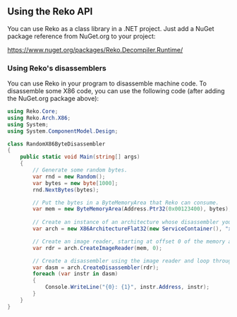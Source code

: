 ## Using the Reko API

You can use Reko as a class library in a .NET project. Just add a NuGet package reference from NuGet.org to your project:

https://www.nuget.org/packages/Reko.Decompiler.Runtime/

### Using Reko's disassemblers

You can use Reko in your program to disassemble machine code. To disassemble some X86 code, you can use the following code (after adding the NuGet.org package above):

```C#
using Reko.Core;
using Reko.Arch.X86;
using System;
using System.ComponentModel.Design;

class RandomX86ByteDisassembler
{
    public static void Main(string[] args)
    {
        // Generate some random bytes.
        var rnd = new Random();
        var bytes = new byte[1000];
        rnd.NextBytes(bytes);

        // Put the bytes in a ByteMemoryArea that Reko can consume.
        var mem = new ByteMemoryArea(Address.Ptr32(0x00123400), bytes);
        
        // Create an instance of an architecture whose disassembler you wish to use.
        var arch = new X86ArchitectureFlat32(new ServiceContainer(), "x86-protected-32");

        // Create an image reader, starting at offset 0 of the memory area.
        var rdr = arch.CreateImageReader(mem, 0);

        // Create a disassembler using the image reader and loop through the random bytes.
        var dasm = arch.CreateDisassembler(rdr);
        foreach (var instr in dasm) 
        {
            Console.WriteLine("{0}: {1}", instr.Address, instr);
        }
    }
}
```
